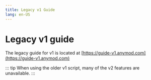 ```yaml
---
title: Legacy v1 Guide
lang: en-US
---
```


# Legacy v1 guide

The legacy guide for v1 is located at [https://guide-v1.anymod.com](https://guide-v1.anymod.com)

::: tip
When using the older v1 script, many of the v2 features are unavailable.
:::